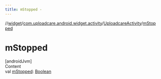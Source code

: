 ```yaml
---
title: mStopped -
---
```

//[widget](../../index.md)/[com.uploadcare.android.widget.activity](../index.md)/[UploadcareActivity](index.md)/[mStopped](m-stopped.md)



# mStopped  
[androidJvm]  
Content  
val [mStopped](m-stopped.md): [Boolean](https://kotlinlang.org/api/latest/jvm/stdlib/kotlin/-boolean/index.html)  



